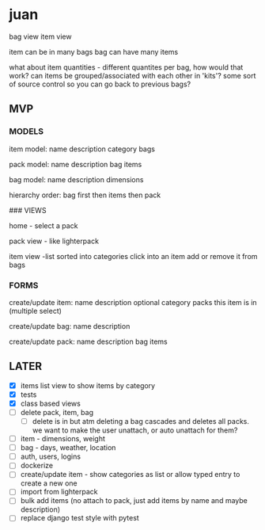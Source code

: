 # juan

bag view
item view

item can be in many bags
bag can have many items

what about item quantities - different quantites per bag, how would that work?
can items be grouped/associated with each other in 'kits'?
some sort of source control so you can go back to previous bags?
 
## MVP

### MODELS

item model:
name
description
category
bags

pack model:
name
description
bag
items

bag model:
name
description
dimensions


hierarchy order:
bag first
then items
then pack

### VIEWS

home - select a pack

pack view - like lighterpack

item view -list sorted into categories
click into an item
add or remove it from bags

### FORMS

create/update item:
name
description optional
category
packs this item is in (multiple select)

create/update bag:
name
description

create/update pack:
name
description
bag
items

## LATER

- [x] items list view to show items by category
- [x] tests
- [x] class based views
- [ ] delete pack, item, bag
  - [ ] delete is in but atm deleting a bag cascades and deletes all packs. we want to make the user unattach, or auto unattach for them?
- [ ] item - dimensions, weight
- [ ] bag - days, weather, location
- [ ] auth, users, logins
- [ ] dockerize
- [ ] create/update item - show categories as list or allow typed entry to create a new one
- [ ] import from lighterpack
- [ ] bulk add items (no attach to pack, just add items by name and maybe description)
- [ ] replace django test style with pytest